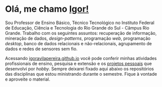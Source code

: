# Olá, me chamo [Igor!](https://igoravilapereira.github.io/)

Sou Professor de Ensino Básico, Técnico Tecnológico no Instituto Federal de Educação, Ciência e Tecnologia do Rio Grande do Sul - Câmpus Rio Grande. 
Trabalho com os seguintes assuntos: recuperação de informação, mineração de dados, *design-patterns*, programação *web*, programação *desktop*, banco de dados relacionais e não-relacionais, agrupamento de dados e redes de sensores sem fio. 

Acessando [igoravilapereira.github.io](http://igoravilapereira.github.io) você pode conferir minhas atividades profissionais de ensino, pesquisa e extensão e os [projetos pessoais](https://igoravilapereira.github.io/projetos_pessoais.html) que desenvolvi por *hobby*. Sempre deixarei fixado aqui abaixo os repositórios das disciplinas que estou ministrando durante o semestre. Fique à vontade e aproveite o material.

<!-- ## Linguagens  -->
<!-- <p align="center" width="100%">
 <img class="img" src="https://github-readme-stats.vercel.app/api/top-langs/?username=IgorAvilaPereira&layout=compact&hide=HTML,CSS,Vue,Roff,Shell" />
</p> -->
